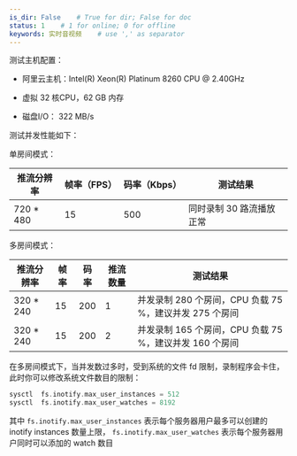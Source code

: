 ```yaml
---
is_dir: False    # True for dir; False for doc
status: 1    # 1 for online; 0 for offline
keywords: 实时音视频    # use ',' as separator
---
```


测试主机配置：

- 阿里云主机：Intel(R) Xeon(R) Platinum 8260 CPU @ 2.40GHz
	
- 虚拟 32 核CPU，62 GB 内存
	
- 磁盘I/O： 322 MB/s
	

测试并发性能如下：


单房间模式：

| 推流分辨率 | 帧率（FPS） | 码率（Kbps） | 测试结果 |
| --- | --- | --- | --- |
| 720 * 480 | 15 | 500 | 同时录制 30 路流播放正常 |

多房间模式：

| 推流分辨率 | 帧率 | 码率 | 推流数量 | 测试结果 |
| --- | --- | --- | --- | --- |
| 320 * 240 | 15 | 200 | 1 | 并发录制 280 个房间，CPU 负载 75 %，建议并发 275 个房间 |
| 320 * 240 | 15 | 200 | 2 | 并发录制 165 个房间，CPU 负载 75 %，建议并发 160 个房间 |

在多房间模式下，当并发数过多时，受到系统的文件 fd 限制，录制程序会卡住，此时你可以修改系统文件数目的限制：

```cpp
sysctl  fs.inotify.max_user_instances = 512
sysctl  fs.inotify.max_user_watches = 8192
```

其中 `fs.inotify.max_user_instances` 表示每个服务器用户最多可以创建的 inotify instances 数量上限， `fs.inotify.max_user_watches` 表示每个服务器用户同时可以添加的 watch 数目
